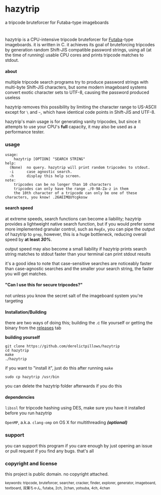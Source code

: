# hazytrip
a tripcode bruteforcer for Futaba-type imageboards
#

hazytrip is a CPU-intensive tripcode bruteforcer for [Futaba](https://en.wikipedia.org/wiki/2channel)-type imageboards. it is written in C.
it achieves its goal of bruteforcing tripcodes by generation random Shift-JIS compatible password strings, using all (at the time of running) usable CPU cores and prints tripcode matches to stdout.

#### about
multiple tripcode search programs try to produce password strings with multi-byte Shift-JIS characters, but some modern imageboard systems convert exotic character sets to UTF-8, causing the password produced useless

hazytrip removes this possibility by limiting the character range to US-ASCII except for ```\``` and ```~```, which have identical code points in Shift-JIS and UTF-8.

hazytrip's main usage is for generating vanity tripcodes, but since it attempts to use your CPU's **full** capacity, it may also be used as a performance tester.

### usage
```
usage:
	hazytrip [OPTION] "SEARCH STRING"
help:
  (None)  no query. hazytrip will print random tripcodes to stdout.
  -i      case agnostic search.
  -h      display this help screen.
note:
	tripcodes can be no longer than 10 characters
	tripcodes can only have the range ./0-9A-Za-z in them
	the 10th character of a tripcode can only be one of these characters, you know! .26AEIMQUYcgkosw
```

#### search speed
at extreme speeds, search functions can become a liability; hazytrip provides a lightweight native search function, but if you would prefer some more implemented granular control, such as `RegEx`, you can pipe the output of hazytrip to `grep`, however, this is a huge bottleneck, reducing overall speed by **at least *30%***.

output speed may also become a small liability if hazytrip prints search string matches to stdout faster than your terminal can print stdout results

it's a good idea to note that case-sensitive searches are noticeably faster than case-agnostic searches and the smaller your search string, the faster you will get matches.

#### "Can I use this for secure tripcodes?"
not unless you know the secret salt of the imageboard system you're targeting

#### Installation/Building
there are two ways of doing this; building the .c file yourself or getting the binary from the [releases](https://github.com/derelictpillows/hazytrip/releases) tab

**building yourself**
```
git clone https://github.com/derelictpillows/hazytrip
cd hazytrip
make
./hazytrip
```

if you want to "install it", just do this after running `make`

```sudo cp hazytrip /usr/bin```

you can delete the hazytrip folder afterwards if you do this

#### dependencies
`libssl` for tripcode hashing using DES, make sure you have it installed before you run hazytrip

`OpenMP`, a.k.a. `clang-omp` on OS X for multithreading ***(optional)***

### support
you can support this program if you care enough by just opening an issue or pull request if you find any bugs. that's all

### copyright and license
this project is public domain. no copyright attached.

<sub>keywords: tripcode, bruteforcer, searcher, cracker, finder, explorer, generator, imageboard, textboard, 双葉ちゃん, futaba, 2ch, 2chan, yotsuba, 4ch, 4chan</sub>

